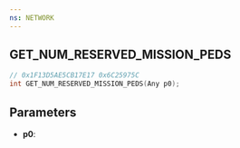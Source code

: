 ```yaml
---
ns: NETWORK
---
```

## GET_NUM_RESERVED_MISSION_PEDS

```c
// 0x1F13D5AE5CB17E17 0x6C25975C
int GET_NUM_RESERVED_MISSION_PEDS(Any p0);
```

## Parameters
* **p0**:
